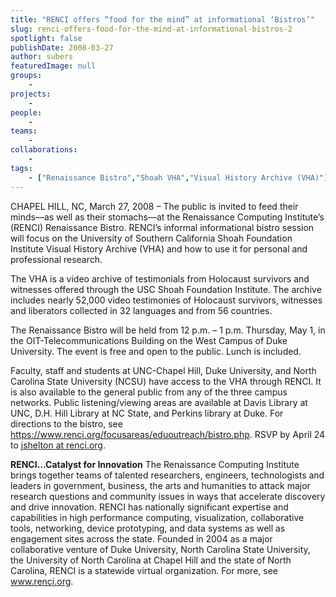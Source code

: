 ```yaml
---
title: "RENCI offers “food for the mind” at informational ‘Bistros’"
slug: renci-offers-food-for-the-mind-at-informational-bistros-2
spotlight: false
publishDate: 2008-03-27
author: subers
featuredImage: null
groups:
    - 
projects:
    - 
people:
    - 
teams: 
    - 
collaborations:
    - 
tags:
    - ["Renaissance Bistro","Shoah VHA","Visual History Archive (VHA)"]
---
```

CHAPEL HILL, NC, March 27, 2008 – The public is invited to feed their minds—as well as their stomachs—at the Renaissance Computing Institute’s (RENCI) Renaissance Bistro. RENCI’s informal informational bistro session will focus on the University of Southern California Shoah Foundation Institute Visual History Archive (VHA) and how to use it for personal and professional research. <!--more-->

The VHA is a video archive of testimonials from Holocaust survivors and witnesses offered through the USC Shoah Foundation Institute. The archive includes nearly 52,000 video testimonies of Holocaust survivors, witnesses and liberators collected in 32 languages and from 56 countries.

The Renaissance Bistro will be held from 12 p.m. – 1 p.m. Thursday, May 1, in the OIT-Telecommunications Building on the West Campus of Duke University. The event is free and open to the public. Lunch is included.

Faculty, staff and students at UNC-Chapel Hill, Duke University, and North Carolina State University (NCSU) have access to the VHA through RENCI. It is also available to the general public from any of the three campus networks. Public listening/viewing areas are available at Davis Library at UNC, D.H. Hill Library at NC State, and Perkins library at Duke. For directions to the bistro, see https://www.renci.org/focusareas/eduoutreach/bistro.php. RSVP by April 24 to
<a href="mailto:jshelton@renci.org">jshelton at renci.org</a>.

<strong>RENCI…Catalyst for Innovation</strong>
The Renaissance Computing Institute brings together teams of talented researchers, engineers, technologists and leaders in government, business, the arts and humanities to attack major research questions and community issues in ways that accelerate discovery and drive innovation. RENCI has nationally significant expertise and capabilities in high performance computing, visualization, collaborative tools, networking, device prototyping, and data systems as well as engagement sites across the state. Founded in 2004 as a major collaborative venture of Duke University, North Carolina State University, the University of North Carolina at Chapel Hill and the state of North Carolina, RENCI is a statewide virtual organization. For more, see <a href="https://www.renci.org/">www.renci.org</a>.
